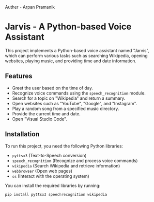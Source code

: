 Auther - Arpan Pramanik
# Jarvis - A Python-based Voice Assistant

This project implements a Python-based voice assistant named "Jarvis", which can perform various tasks such as searching Wikipedia, opening websites, playing music, and providing time and date information.

## Features
- Greet the user based on the time of day.
- Recognize voice commands using the `speech_recognition` module.
- Search for a topic on "Wikipedia" and return a summary.
- Open websites such as "YouTube", "Google", and "Instagram".
- Play a random song from a specified music directory.
- Provide the current time and date.
- Open "Visual Studio Code".

## Installation
To run this project, you need the following Python libraries:
- `pyttsx3` (Text-to-Speech conversion)
- `speech_recognition` (Recognize and process voice commands)
- `wikipedia` (Search Wikipedia and retrieve information)
- `webbrowser` (Open web pages)
- `os` (Interact with the operating system)

You can install the required libraries by running:
```bash
pip install pyttsx3 speechrecognition wikipedia

